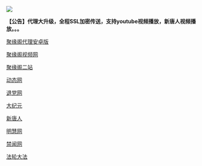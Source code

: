 
![](https://raw.githubusercontent.com/hao369/a/master/j.jpg)

**【公告】代理大升级，全程SSL加密传送，支持youtube视频播放，新唐人视频播放。。。**

 [聚缘阁代理安卓版](https://github.com/hao369/a/raw/master/j8.apk)

 [聚缘阁视频网](http://e331.511as2.ga/9.html)

[聚缘阁二站](http://e331.511as2.ga/j2)


 [动态网](http://e331.511as2.ga/)

[退党网](http://e331.511as2.ga/?id=8)

[大纪元](http://e331.511as2.ga/?id=7)

[新唐人](http://e331.511as2.ga/?id=5)

[明慧网](http://e331.511as2.ga/?id=3)

[禁闻网](http://e331.511as2.ga/?id=16)

[法轮大法](http://e331.511as2.ga/?id=15)



